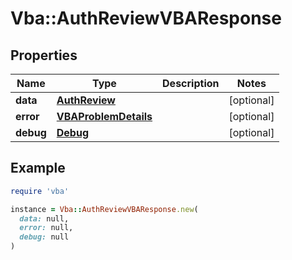 # Vba::AuthReviewVBAResponse

## Properties

| Name | Type | Description | Notes |
| ---- | ---- | ----------- | ----- |
| **data** | [**AuthReview**](AuthReview.md) |  | [optional] |
| **error** | [**VBAProblemDetails**](VBAProblemDetails.md) |  | [optional] |
| **debug** | [**Debug**](Debug.md) |  | [optional] |

## Example

```ruby
require 'vba'

instance = Vba::AuthReviewVBAResponse.new(
  data: null,
  error: null,
  debug: null
)
```

